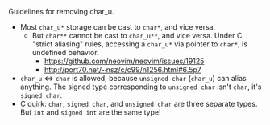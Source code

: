 Guidelines for removing char_u.

* Most `char_u*` storage can be cast to `char*`, and vice versa.
    * But `char**` cannot be cast to `char_u**`, and vice versa. Under C "strict aliasing" rules, accessing a `char_u*` via pointer to `char*`, is undefined behavior. 
        * https://github.com/neovim/neovim/issues/19125
        * http://port70.net/~nsz/c/c99/n1256.html#6.5p7
* `char_u` <=> `char` is allowed, because `unsigned char` (`char_u`) can alias anything. The signed type corresponding to `unsigned char` isn't `char`, it's `signed char`.
* C quirk: `char`, `signed char`, and `unsigned char` are three separate types. But `int` and `signed int` are the same type!